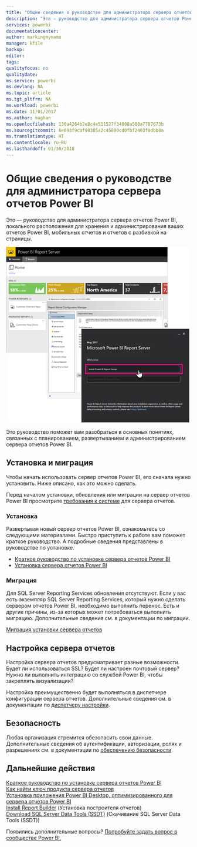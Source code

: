 ```yaml
---
title: "Общие сведения о руководстве для администратора сервера отчетов Power BI"
description: "Это — руководство для администратора сервера отчетов Power BI, локального расположения для хранения и администрирования ваших отчетов Power BI, мобильных отчетов и отчетов с разбивкой на страницы."
services: powerbi
documentationcenter: 
author: markingmyname
manager: kfile
backup: 
editor: 
tags: 
qualityfocus: no
qualitydate: 
ms.service: powerbi
ms.devlang: NA
ms.topic: article
ms.tgt_pltfrm: NA
ms.workload: powerbi
ms.date: 11/01/2017
ms.author: maghan
ms.openlocfilehash: 130a4264b2e8c4e511527f34088a580a7787673b
ms.sourcegitcommit: 6e693f9caf98385a2c45890cd0fbf2403f0dbb8a
ms.translationtype: HT
ms.contentlocale: ru-RU
ms.lasthandoff: 01/30/2018
---
```

# <a name="administrator-handbook-overview-power-bi-report-server"></a>Общие сведения о руководстве для администратора сервера отчетов Power BI
Это — руководство для администратора сервера отчетов Power BI, локального расположения для хранения и администрирования ваших отчетов Power BI, мобильных отчетов и отчетов с разбивкой на страницы.

![](media/admin-handbook-overview/admin-handbook.png)

Это руководство поможет вам разобраться в основных понятиях, связанных с планированием, развертыванием и администрированием сервера отчетов Power BI.

## <a name="installing-and-migration"></a>Установка и миграция
Чтобы начать использовать сервер отчетов Power BI, его сначала нужно установить. Ниже описано, как это можно сделать.

Перед началом установки, обновления или миграции на сервер отчетов Power BI просмотрите [требования к системе](system-requirements.md) для сервера отчетов.

### <a name="installing"></a>Установка
Развертывая новый сервер отчетов Power BI, ознакомьтесь со следующими материалами. Быстро приступить к работе вам поможет краткое руководство. А подробные сведения представлены в руководстве по установке.

* [Краткое руководство по установке сервера отчетов Power BI](quickstart-install-report-server.md)
* [Установка сервера отчетов Power BI](install-report-server.md)

### <a name="migration"></a>Миграция
Для SQL Server Reporting Services обновления отсутствуют. Если у вас есть экземпляр SQL Server Reporting Services, который нужно сделать сервером отчетов Power BI, необходимо выполнить перенос. Есть и другие причины, из-за которых может потребоваться выполнить миграцию. Дополнительные сведения см. в документации по миграции.

[Миграция установки сервера отчетов](migrate-report-server.md)

## <a name="configuring-your-report-server"></a>Настройка сервера отчетов
Настройка сервера отчетов предусматривает разные возможности. Будет ли использоваться SSL? Будет ли настроен почтовый сервер? Нужно ли выполнить интеграцию со службой Power BI, чтобы закреплять визуализации?

Настройка преимущественно будет выполняться в диспетчере конфигурации сервера отчетов. Дополнительные сведения см. в документации по [диспетчеру настройки](https://docs.microsoft.com/sql/reporting-services/install-windows/reporting-services-configuration-manager-native-mode).

## <a name="security"></a>Безопасность
Любая организация стремится обезопасить свои данные. Дополнительные сведения об аутентификации, авторизации, ролях и разрешениях см. в документации по [обеспечению безопасности](https://docs.microsoft.com/sql/reporting-services/security/reporting-services-security-and-protection).

## <a name="next-steps"></a>Дальнейшие действия
[Краткое руководство по установке сервера отчетов Power BI](quickstart-install-report-server.md)  
[Как найти ключ продукта сервера отчетов](find-product-key.md)  
[Установка приложения Power BI Desktop, оптимизированного для сервера отчетов Power BI](install-powerbi-desktop.md)  
[Install Report Builder](https://docs.microsoft.com/sql/reporting-services/install-windows/install-report-builder) (Установка построителя отчетов)  
[Download SQL Server Data Tools (SSDT)](http://go.microsoft.com/fwlink/?LinkID=616714) (Скачивание SQL Server Data Tools (SSDT))

Появились дополнительные вопросы? [Попробуйте задать вопрос в сообществе Power BI.](https://community.powerbi.com/)

